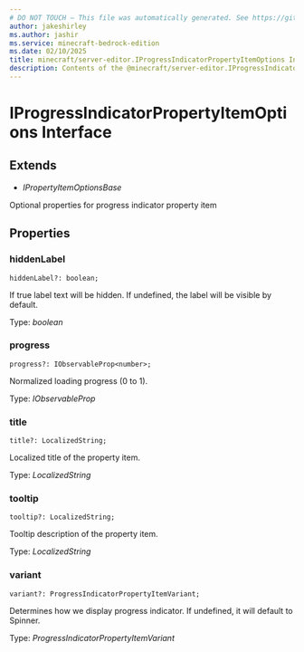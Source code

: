 ```yaml
---
# DO NOT TOUCH — This file was automatically generated. See https://github.com/mojang/minecraftapidocsgenerator to modify descriptions, examples, etc.
author: jakeshirley
ms.author: jashir
ms.service: minecraft-bedrock-edition
ms.date: 02/10/2025
title: minecraft/server-editor.IProgressIndicatorPropertyItemOptions Interface
description: Contents of the @minecraft/server-editor.IProgressIndicatorPropertyItemOptions class.
---
```

# IProgressIndicatorPropertyItemOptions Interface

## Extends
- *IPropertyItemOptionsBase*

Optional properties for progress indicator property item

## Properties

### **hiddenLabel**
`hiddenLabel?: boolean;`

If true label text will be hidden. If undefined, the label will be visible by default.

Type: *boolean*

### **progress**
`progress?: IObservableProp<number>;`

Normalized loading progress (0 to 1).

Type: *IObservableProp<number>*

### **title**
`title?: LocalizedString;`

Localized title of the property item.

Type: *LocalizedString*

### **tooltip**
`tooltip?: LocalizedString;`

Tooltip description of the property item.

Type: *LocalizedString*

### **variant**
`variant?: ProgressIndicatorPropertyItemVariant;`

Determines how we display progress indicator. If undefined, it will default to Spinner.

Type: *ProgressIndicatorPropertyItemVariant*
